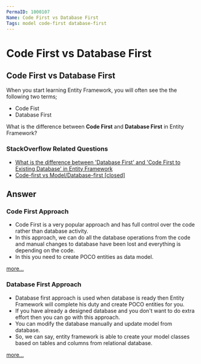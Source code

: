 ```yaml
---
PermaID: 1000107
Name: Code First vs Database First
Tags: model code-first database-first
---
```


# Code First vs Database First

## Code First vs Database First 

When you start learning Entity Framework, you will often see the the following two terms;

 - Code Fist 
 - Database First

What is the difference between **Code First** and **Database First** in Entity Framework?

### StackOverflow Related Questions

 - [What is the difference between 'Database First' and 'Code First to Existing Database' in Entity Framework](https://stackoverflow.com/questions/22695199/what-is-the-difference-between-database-first-and-code-first-to-existing-data)
 - [Code-first vs Model/Database-first [closed]](https://stackoverflow.com/questions/5446316/code-first-vs-model-database-first)

## Answer

### Code First Approach

 - Code First is a very popular approach and has full control over the code rather than database activity. 
 - In this approach, we can do all the database operations from the code and manual changes to database have been lost and everything is depending on the code.
 - In this you need to create POCO entities as data model.

[more...](/ef-code-first)

### Database First Approach

 - Database first approach is used when database is ready then Entity Framework will complete his duty and create POCO entities for you.
 - If you have already a designed database and you don't want to do extra effort then you can go with this approach.
 - You can modify the database manually and update model from database. 
 - So, we can say, entity framework is able to create your model classes based on tables and columns from relational database.

[more...](/ef-database-first)